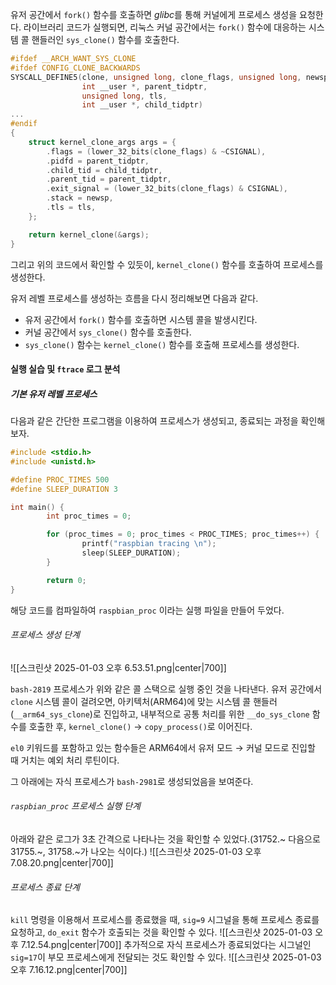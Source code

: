 유저 공간에서 `fork()` 함수를 호출하면 *glibc*를 통해 커널에게 프로세스 생성을 요청한다. 라이브러리 코드가 실행되면, 리눅스 커널 공간에서는 `fork()` 함수에 대응하는 시스템 콜 핸들러인 `sys_clone()` 함수를 호출한다.
```C
#ifdef __ARCH_WANT_SYS_CLONE
#ifdef CONFIG_CLONE_BACKWARDS
SYSCALL_DEFINE5(clone, unsigned long, clone_flags, unsigned long, newsp, 
				int __user *, parent_tidptr, 
				unsigned long, tls, 
				int __user *, child_tidptr)
...
#endif
{
	struct kernel_clone_args args = {
		.flags = (lower_32_bits(clone_flags) & ~CSIGNAL),
		.pidfd = parent_tidptr,
		.child_tid = child_tidptr,
		.parent_tid = parent_tidptr,
		.exit_signal = (lower_32_bits(clone_flags) & CSIGNAL),
		.stack = newsp,
		.tls = tls,
	};

	return kernel_clone(&args);
}
```
그리고 위의 코드에서 확인할 수 있듯이, `kernel_clone()` 함수를 호출하여 프로세스를 생성한다.

유저 레벨 프로세스를 생성하는 흐름을 다시 정리해보면 다음과 같다.
- 유저 공간에서 `fork()` 함수를 호출하면 시스템 콜을 발생시킨다.
- 커널 공간에서 `sys_clone()` 함수를 호출한다.
- `sys_clone()` 함수는 `kernel_clone()` 함수를 호출해 프로세스를 생성한다.

#### 실행 실습 및 `ftrace` 로그 분석
##### 기본 유저 레벨 프로세스
다음과 같은 간단한 프로그램을 이용하여 프로세스가 생성되고, 종료되는 과정을 확인해보자.
```C
#include <stdio.h>
#include <unistd.h>

#define PROC_TIMES 500
#define SLEEP_DURATION 3

int main() {
        int proc_times = 0;

        for (proc_times = 0; proc_times < PROC_TIMES; proc_times++) {
                printf("raspbian tracing \n");
                sleep(SLEEP_DURATION);
        }

        return 0;
}
```
해당 코드를 컴파일하여 `raspbian_proc` 이라는 실행 파일을 만들어 두었다.
###### 프로세스 생성 단계
![[스크린샷 2025-01-03 오후 6.53.51.png|center|700]]

`bash-2819` 프로세스가 위와 같은 콜 스택으로 실행 중인 것을 나타낸다. 유저 공간에서 `clone` 시스템 콜이 걸려오면, 아키텍처(ARM64)에 맞는 시스템 콜 핸들러(`__arm64_sys_clone`)로 진입하고, 내부적으로 공통 처리를 위한 `__do_sys_clone` 함수를 호출한 후, `kernel_clone()` → `copy_process()`로 이어진다.

`el0` 키워드를 포함하고 있는 함수들은 ARM64에서 유저 모드 → 커널 모드로 진입할 때 거치는 예외 처리 루틴이다.
	
그 아래에는 자식 프로세스가 `bash-2981`로 생성되었음을 보여준다.

###### `raspbian_proc` 프로세스 실행 단계
아래와 같은 로그가 3초 간격으로 나타나는 것을 확인할 수 있었다.(31752.~ 다음으로 31755.~, 31758.~가 나오는 식이다.)
![[스크린샷 2025-01-03 오후 7.08.20.png|center|700]]

###### 프로세스 종료 단계
`kill` 명령을 이용해서 프로세스를 종료했을 때, `sig=9` 시그널을 통해 프로세스 종료를 요청하고, `do_exit` 함수가 호출되는 것을 확인할 수 있다.
![[스크린샷 2025-01-03 오후 7.12.54.png|center|700]]
추가적으로 자식 프로세스가 종료되었다는 시그널인 `sig=17`이 부모 프로세스에게 전달되는 것도 확인할 수 있다.
![[스크린샷 2025-01-03 오후 7.16.12.png|center|700]]